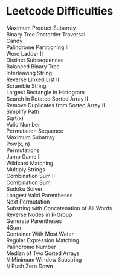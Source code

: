 Leetcode Difficulties
========
Maximum Product Subarray<br>
Binary Tree Postorder Traversal<br>
Candy<br>
Palindrome Partitioning II<br>
Word Ladder II<br>
Distinct Subsequences<br>
Balanced Binary Tree<br>
Interleaving String<br>
Reverse Linked List II<br>
Scramble String<br>
Largest Rectangle in Histogram<br>
Search in Rotated Sorted Array II<br>
Remove Duplicates from Sorted Array II<br>
Simplify Path<br>
Sqrt(x)<br>
Valid Number<br>
Permutation Sequence<br>
Maximum Subarray<br>
Pow(x, n)<br>
Permutations<br>
Jump Game II<br>
Wildcard Matching<br>
Multiply Strings<br>
Combination Sum II<br>
Combination Sum<br>
Sudoku Solver<br>
Longest Valid Parentheses<br>
Next Permutation<br>
Substring with Concatenation of All Words<br>
Reverse Nodes in k-Group<br>
Generate Parentheses<br>
4Sum<br>
Container With Most Water<br>
Regular Expression Matching<br>
Palindrome Number<br>
Median of Two Sorted Arrays<br>
// Minimum Window Substring<br>
// Push Zero Down<br>